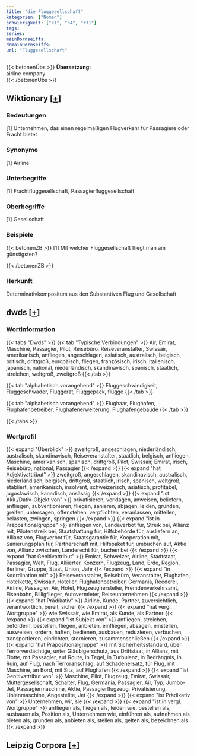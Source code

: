 ```yaml
---
title: "die Fluggesellschaft"
kategorien: ["Nomen"]
schwierigkeit: ["k1", "h4", "r11"]
tags:
series:
mainDornseiffs:
domainDornseiffs:
url: "Fluggesellschaft"
---
```


{{< betonenÜbs >}}
**Übersetzung:**  
airline company  
{{< /betonenÜbs >}}

## Wiktionary [[+](https://de.wiktionary.org/wiki/Fluggesellschaft)]

### Bedeutungen
[1] Unternehmen, das einen regelmäßigen Flugverkehr für Passagiere oder Fracht bietet  

### Synonyme
[1] Airline  

### Unterbegriffe
[1] Frachtfluggesellschaft, Passagierfluggesellschaft  

### Oberbegriffe
[1] Gesellschaft  

### Beispiele
{{< betonenZB >}}
[1] Mit welcher Fluggesellschaft fliegt man am günstigsten?  

{{< /betonenZB >}}
### Herkunft
Determinativkompositum aus den Substantiven Flug und Gesellschaft  



## dwds [[+](https://www.dwds.de/wb/Fluggesellschaft)]

### Wortinformation
{{< tabs "Dwds" >}}
{{< tab "Typische Verbindungen" >}}
Air, Emirat, Maschine, Passagier, Pilot, Reisebüro, Reiseveranstalter, Swissair, amerikanisch, anfliegen, angeschlagen, asiatisch, australisch, belgisch, britisch, drittgroß, europäisch, fliegen, französisch, irisch, italienisch, japanisch, national, niederländisch, skandinavisch, spanisch, staatlich, streichen, weltgroß, zweitgroß
{{< /tab >}}

{{< tab "alphabetisch vorangehend" >}}
Fluggeschwindigkeit, Fluggeschwader, Fluggerät, Fluggepäck, flügge
{{< /tab >}}

{{< tab "alphabetisch vorangehend" >}}
Flughaar, Flughafen, Flughafenbetreiber, Flughafenerweiterung, Flughafengebäude
{{< /tab >}}

{{< /tabs >}}

### Wortprofil
{{< expand "Überblick" >}} zweitgroß, angeschlagen, niederländisch, australisch, skandinavisch, Reiseveranstalter, staatlich, belgisch, anfliegen, Maschine, amerikanisch, spanisch, drittgroß, Pilot, Swissair, Emirat, irisch, Reisebüro, national, Passagier {{< /expand >}}
{{< expand "hat Adjektivattribut" >}} zweitgroß, angeschlagen, skandinavisch, australisch, niederländisch, belgisch, drittgroß, staatlich, irisch, spanisch, weltgroß, etabliert, amerikanisch, insolvent, schweizerisch, asiatisch, profitabel, jugoslawisch, kanadisch, ansässig {{< /expand >}}
{{< expand "ist Akk./Dativ-Objekt von" >}} privatisieren, verklagen, anweisen, beliefern, anfliegen, subventionieren, fliegen, sanieren, abjagen, leiden, gründen, greifen, untersagen, offenstehen, verpflichten, veranlassen, mitteilen, belasten, zwingen, springen {{< /expand >}}
{{< expand "ist in Präpositionalgruppe" >}} anfliegen von, Landeverbot für, Streik bei, Allianz mit, Pilotenstreik bei, Staatshaftung für, Hilfsbehörde für, ausliefern an, Allianz von, Flugverbot für, Staatsgarantie für, Kooperation mit, Sanierungsplan für, Partnerschaft mit, Hilfspaket für, umbuchen auf, Aktie von, Allianz zwischen, Landerecht für, buchen bei {{< /expand >}}
{{< expand "hat Genitivattribut" >}} Emirat, Schweizer, Airline, Stadtstaat, Passagier, Welt, Flug, Alliierter, Konzern, Flugzeug, Land, Erde, Region, Berliner, Gruppe, Staat, Union, Jahr {{< /expand >}}
{{< expand "in Koordination mit" >}} Reiseveranstalter, Reisebüro, Veranstalter, Flughafen, Hotelkette, Swissair, Hotelier, Flughafenbetreiber, Germania, Reederei, Airline, Passagier, Air, Hotel, Flugzeughersteller, Fremdenverkehrsamt, Eisenbahn, Billigflieger, Autovermieter, Reiseunternehmen {{< /expand >}}
{{< expand "hat Prädikativ" >}} Airline, Kunde, Partner, zuversichtlich, verantwortlich, bereit, sicher {{< /expand >}}
{{< expand "hat vergl. Wortgruppe" >}} wie Swissair, wie Emirat, als Kunde, als Partner {{< /expand >}}
{{< expand "ist Subjekt von" >}} anfliegen, streichen, befördern, bestellen, fliegen, anbieten, einfliegen, absagen, einstellen, ausweisen, ordern, haften, bedienen, ausbauen, reduzieren, verbuchen, transportieren, einrichten, stornieren, zusammenschließen {{< /expand >}}
{{< expand "hat Präpositionalgruppe" >}} mit Sicherheitsstandard, über Terrorverdächtige, unter Gläubigerschutz, aus Drittstaat, in Allianz, mit Flotte, mit Passagier, auf Route, in Tegel, in Turbulenz, in Bedrängnis, in Ruin, auf Flug, nach Terroranschlag, auf Schadenersatz, für Flug, mit Maschine, an Bord, mit Sitz, auf Flughafen {{< /expand >}}
{{< expand "ist Genitivattribut von" >}} Maschine, Pilot, Flugzeug, Emirat, Swissair, Muttergesellschaft, Schalter, Flug, Germania, Passagier, Air, Typ, Jumbo-Jet, Passagiermaschine, Aktie, Passagierflugzeug, Privatisierung, Linienmaschine, Angestellte, Jet {{< /expand >}}
{{< expand "ist Prädikativ von" >}} Unternehmen, wir, sie {{< /expand >}}
{{< expand "ist in vergl. Wortgruppe" >}} anfliegen als, fliegen als, leiden wie, bestellen als, ausbauen als, Position als, Unternehmen wie, einführen als, aufnehmen als, bieten als, gründen als, anbieten als, stellen als, gelten als, bezeichnen als {{< /expand >}}

## Leipzig Corpora [[+](https://corpora.uni-leipzig.de/en/res?word=Fluggesellschaft&corpusId=deu_newscrawl-public_2018)]

